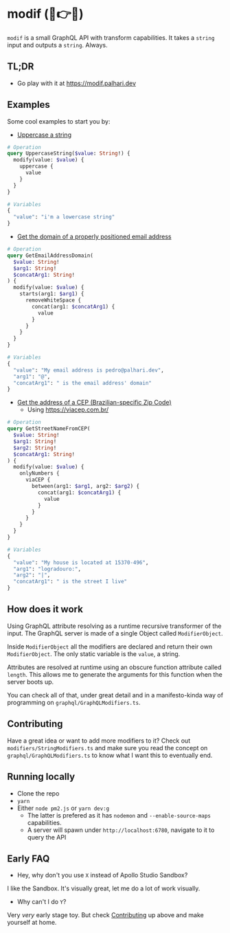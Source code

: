# **modif** (🍖👉🥪)

`modif` is a small GraphQL API with transform capabilities. It takes a `string` input and outputs a `string`. Always.

## TL;DR

- Go play with it at https://modif.palhari.dev

## Examples

Some cool examples to start you by:

- [Uppercase a string](https://studio.apollographql.com/sandbox/explorer?endpoint=https%3A%2F%2Fmodif.palhari.dev%2F&explorerURLState=N4IgJg9gxgrgtgUwHYBcQC4QEcYIE4CeABAKoAOZ%2BUAhgM4IDKKeAlkgOYAUAJAG7UAbXOiJNWHAIQBKIsAA6SIkTgQwLAGYFO-IQhF9BuGfMVKiMClToJZCs2Z247ZgL7O3SFyAA0Ifq2oAIwEEWgwQEyU5P0MEaJFolgByOCJqIgEIAHcreiJaZjZ2aIUvFyA)

```graphql
# Operation
query UppercaseString($value: String!) {
  modify(value: $value) {
    uppercase {
      value
    }
  }
}

# Variables
{
  "value": "i'm a lowercase string"
}
```

- [Get the domain of a properly positioned email address](https://studio.apollographql.com/sandbox/explorer?endpoint=https%3A%2F%2Fmodif.palhari.dev%2F&explorerURLState=N4IgJg9gxgrgtgUwHYBcQC4QEcYIE4CeABAOIIoCicAhgJYA2AgmGHggM7sAiENtSACgA6SIkQAkAN2r1c6IgGUUefgHMAhCLHjqeVQEZ5SlUg1aJUCEijUUjPYcXK1mpAEoiwc3AhhaAMwIBaVkEeSkZXA8vUTEidhRdFHYBXQNwtP1o8ziiNh9JBAB1AAtaFAQFAAdqKARPHNyiS2tbVIdwlps7B2zYpriQ3EbcgF8RonH%2ByfMpqZAAGhBpFWoAI3oODBAYsSFlyIR9%2BX2AWWIEPnoiahY2TiJadiIqhFYIAAEa%2BhLdWgA6MAIST7BbmfaZY5EfYfUHgkBdWz2AxQ-aPZ4oEr1S50a63VgcdgAciIkD4SH2IlGIFGQA)

```graphql
# Operation
query GetEmailAddressDomain(
  $value: String!
  $arg1: String!
  $concatArg1: String!
) {
  modify(value: $value) {
    starts(arg1: $arg1) {
      removeWhiteSpace {
        concat(arg1: $concatArg1) {
          value
        }
      }
    }
  }
}

# Variables
{
  "value": "My email address is pedro@palhari.dev",
  "arg1": "@",
  "concatArg1": " is the email address' domain"
}
```

- [Get the address of a CEP (Brazilian-specific Zip Code)](https://studio.apollographql.com/sandbox/explorer?endpoint=https%3A%2F%2Fmodif.palhari.dev%2F&explorerURLState=N4IgJg9gxgrgtgUwHYBcQC4QEcYIE4CeABAOIIoDKKeC5AcgIaIBieEcAwgKIAKAFAB0kRIgBIAbgwA2udESp4AlkgDmAQiEjRDPCoCMchcvWaxOlQCZD1YxuFioEJFAYoAgroPybquwEoiYFM4CDBFADMCPkkZBDkJaVwAoPsRJykCOngAI3wAZ0DTERFxRQZuHkLU4pFclAB3WiQ%2Bcy9tTwAaInMrM10LZKKa4sdnVxbPeNGXd09B6uHimNwhxYBfVeKNhaJtmr3doW2QDpBJJQZsqQQ8jBAUkQEzxIQnuSeAWWIACwgYPIQREUBSk0FcCDA3RQRD0AFYAMwAdgADABaAAsAE4AGxPDqmJ6tN5EJ6glR4BiQGBsdB4gkgHrEp4AHzp9ie01cHn0TJAQIKKG%2BgLy1Fo0IAkkQpIpxK8QEcQGsgA)
  - Using https://viacep.com.br/

```graphql
# Operation
query GetStreetNameFromCEP(
  $value: String!
  $arg1: String!
  $arg2: String!
  $concatArg1: String!
) {
  modify(value: $value) {
    onlyNumbers {
      viaCEP {
        between(arg1: $arg1, arg2: $arg2) {
          concat(arg1: $concatArg1) {
            value
          }
        }
      }
    }
  }
}

# Variables
{
  "value": "My house is located at 15370-496",
  "arg1": "logradouro:",
  "arg2": "|",
  "concatArg1": " is the street I live"
}
```

## How does it work

Using GraphQL attribute resolving as a runtime recursive transformer of the input. The GraphQL server is made of a single Object called `ModifierObject`.

Inside `ModifierObject` all the modifiers are declared and return their own `ModifierObject`. The only static variable is the `value`, a string.

Attributes are resolved at runtime using an obscure function attribute called `length`. This allows me to generate the arguments for this function when the server boots up.

You can check all of that, under great detail and in a manifesto-kinda way of programming on `graphql/GraphQLModifiers.ts`.

## Contributing

Have a great idea or want to add more modifiers to it? Check out `modifiers/StringModifiers.ts` and make sure you read the concept on `graphql/GraphQLModifiers.ts` to know what I want this to eventually end.

## Running locally

- Clone the repo
- `yarn`
- Either `node pm2.js` or `yarn dev:g`
  - The latter is prefered as it has `nodemon` and `--enable-source-maps` capabilities.
  - A server will spawn under `http://localhost:6780`, navigate to it to query the API

## Early FAQ

- Hey, why don't you use `X` instead of Apollo Studio Sandbox?

I like the Sandbox. It's visually great, let me do a lot of work visually.

- Why can't I do `Y`?

Very _very_ early stage toy. But check [Contributing](#contributing) up above and make yourself at home.
